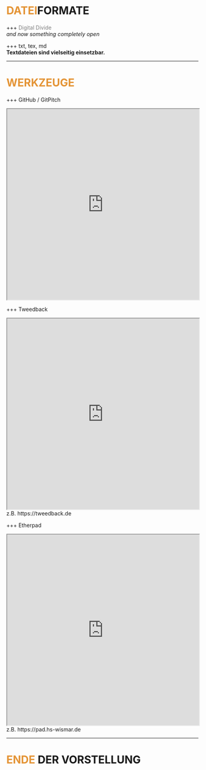 # <span style="color: #e49436">DATEI</span>FORMATE

+++
<span style="color:gray;">Digital Divide</span>
<br>
<i>and now something completely open</i>

+++
txt, tex, md
<br>
<b>Textdateien sind vielseitig einsetzbar.</b>

---
# <span style="color: #e49436">WERKZEUGE</span>
+++
GitHub / GitPitch
 <iframe
      src="https://github.com/koenitz/Dateiformate/"
      width="100%" 
      height="500" 
      name="gitpitch">
</iframe>

+++
Tweedback
 <iframe
      src="https://tweedback.de"
      width="100%" 
      height="500" 
      name="twdbk">
</iframe>
z.B. https://tweedback.de

+++
Etherpad
 <iframe
      src="https://pad.hs-wismar.de"
      width="100%" 
      height="500" 
      name="etherpad">
</iframe>
z.B. https://pad.hs-wismar.de

---
# <span style="color: #e49436">ENDE</span> DER VORSTELLUNG
